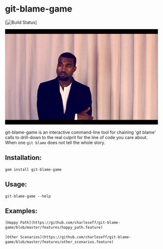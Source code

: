 # git-blame-game

[![Build Status](https://secure.travis-ci.org/charleseff/git-blame-game.png)]

<img src="https://github.com/charleseff/git-blame-game/raw/master/public/pensive-kanye.png" />

git-blame-game is an interactive command-line tool for chaining 'git blame' calls to drill-down to the real culprit for the line of code you care about.  When one `git blame` does not tell the whole story.

## Installation:

    gem install git-blame-game

## Usage:

    git-blame-game --help

## Examples:

    [Happy Path](https://github.com/charleseff/git-blame-game/blob/master/features/happy_path.feature) 
    
    [Other Scenarios](https://github.com/charleseff/git-blame-game/blob/master/features/other_scenarios.feature)